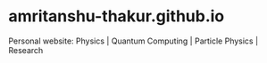 # amritanshu-thakur.github.io
Personal website: Physics | Quantum Computing | Particle Physics | Research
